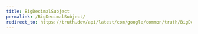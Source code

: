 ```yaml
---
title: BigDecimalSubject
permalink: /BigDecimalSubject/
redirect_to: https://truth.dev/api/latest/com/google/common/truth/BigDecimalSubject.html
---
```

